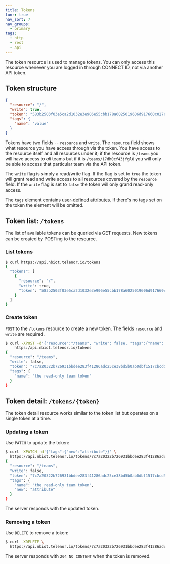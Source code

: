 ```yaml
---
title: Tokens
lunr: true
nav_sort: 7
nav_groups:
  - primary
tags:
  - http
  - rest
  - api
---
```


The token resource is used to manage tokens. You can only access this resource
whenever you are logged in through CONNECT ID, not via another API token.

## Token structure

```json
{
  "resource": "/",
  "write": true,
  "token": "583b2503f03e5ca2d1032e3e906e55cbb178a6025019606d917660c027661e64",
  "tags": {
    "name": "value"
  }
}
```

Tokens have two fields -- `resource` and `write`. The `resource` field shows
what resource you have access through via the token. You have access to the
resource itself and all resources under it; if the resource is `/teams` you
will have access to *all* teams but if it is `/teams/17dh0cf43jfgl8` you
will only be able to access that particular team via the API token.

The `write` flag is simply a read/write flag. If the flag is set to `true` the
token will grant read and write access to all resources covered by the `resource`
field. If the `write` flag is set to `false` the token will only grand read-only
access.

The `tags` element contains [user-defined attributes](tags.md). If there's no tags set on the
token the element will be omitted.


## Token list: `/tokens`

The list of available tokens can be queried via GET requests. New tokens can be created by POSTing to the resource.

### List tokens

```bash
$ curl https://api.nbiot.telenor.io/tokens
{
  "tokens": [
    {
      "resource": "/",
      "write": true,
      "token": "583b2503f03e5ca2d1032e3e906e55cbb178a6025019606d917660c027661e64"
    }
  ]
}
```

### Create token

`POST` to the `/tokens` resource to create a new token. The fields `resource` and `write` are required.

```bash
$ curl -XPOST -d'{"resource":"/teams", "write": false, "tags":{"name": "the read-only team token"}}' \
    https:/api.nbiot.telenor.io/tokens
{
  "resource": "/teams",
  "write": false,
  "token": "7c7a20322b726931bbdee283f41286adc25ce38bd5b0ab0dbf1517cbcd58d70d",
  "tags": {
    "name": "the read-only team token"
  }
}
```

## Token detail: `/tokens/{token}`

The token detail resource works similar to the token list but operates on a single token at a time.

### Updating a token

Use `PATCH` to update the token:

```bash
$ curl -XPATCH -d'{"tags":{"new":"attribute"}}' \
  https://api.nbiot.telenor.io/tokens/7c7a20322b726931bbdee283f41286adc25ce38bd5b0ab0dbf1517cbcd58d70d
{
  "resource": "/teams",
  "write": false,
  "token": "7c7a20322b726931bbdee283f41286adc25ce38bd5b0ab0dbf1517cbcd58d70d",
  "tags": {
    "name": "the read-only team token",
    "new": "attribute"
  }
}
```
The server responds with the updated token.

### Removing a token

Use `DELETE` to remove a token:

```bash
$ curl -XDELETE \
  https://api.nbiot.telenor.io/tokens/7c7a20322b726931bbdee283f41286adc25ce38bd5b0ab0dbf1517cbcd58d70d
```

The server responds with `204 NO CONTENT` when the token is removed.
